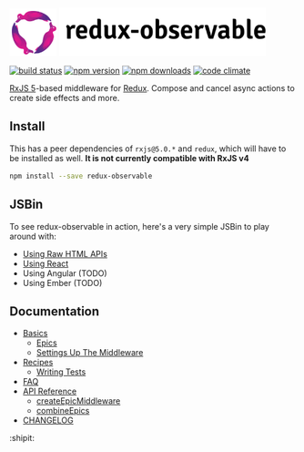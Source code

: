 <img title="logo" src="logo/logo-small.gif" width="16.5%">
<img title="redux-observable" src="logo/logo-text-small.png" width="72%">

[![build status](https://img.shields.io/travis/reactjs/redux/master.svg)](https://travis-ci.org/redux-observable/redux-observable)
[![npm version](https://img.shields.io/npm/v/redux-observable.svg)](https://www.npmjs.com/package/redux-observable)
[![npm downloads](https://img.shields.io/npm/dm/redux-observable.svg)](https://www.npmjs.com/package/redux-observable)
[![code climate](https://codeclimate.com/github/redux-observable/redux-observable/badges/gpa.svg)](https://codeclimate.com/github/redux-observable/redux-observable)

[RxJS 5](http://github.com/ReactiveX/RxJS)-based middleware for
[Redux](http://github.com/reactjs/redux). Compose and cancel async actions to create side effects and more.

## Install

This has a peer dependencies of `rxjs@5.0.*` and `redux`, which will have to be installed
as well. **It is not currently compatible with RxJS v4**

```sh
npm install --save redux-observable
```

## JSBin

To see redux-observable in action, here's a very simple JSBin to play around with:

* [Using Raw HTML APIs](https://jsbin.com/vayoho/edit?js,output)
* [Using React](http://jsbin.com/jexomi/edit?js,output)
* Using Angular (TODO)
* Using Ember (TODO)

## Documentation

* [Basics](docs/basics/SUMMARY.md)
  * [Epics](docs/basics/Epics.md)
  * [Settings Up The Middleware](docs/basics/SettingUpTheMiddleware.md)
* [Recipes](docs/recipes/SUMMARY.md)
  * [Writing Tests](docs/recipes/WritingTests.md)
* [FAQ](docs/FAQ.md)
* [API Reference](docs/api/SUMMARY.md)
  * [createEpicMiddleware](docs/api/createEpicMiddleware.md)
  * [combineEpics](docs/api/combineEpics.md)
* [CHANGELOG](CHANGELOG.md)

:shipit:
